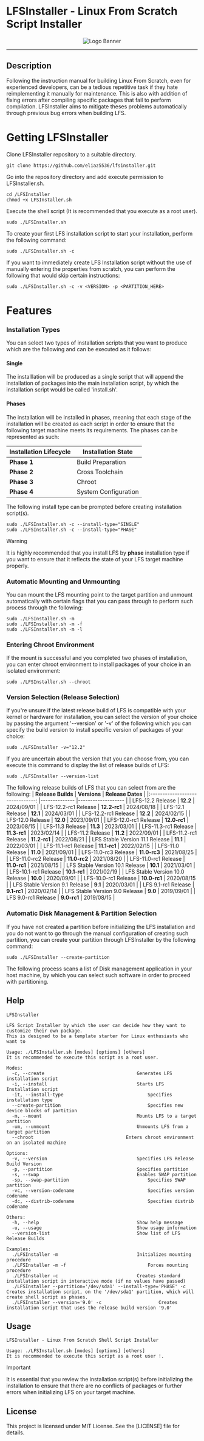 # LFSInstaller - Linux From Scratch Script Installer

<p align="center">
  <img src="https://github.com/user-attachments/assets/16a41527-b9b9-452a-9356-f7386008b615" alt="Logo Banner">
</p>

----------------------------------------------------------------------------------------------------------------------------

## Description
Following the instruction manual for building Linux From Scratch, even for experienced developers, can be a tedious repetitive task if they hate reimplementing it manually for maintenance. This is also with addition of fixing errors after compiling specific packages that fail to perform compilation. LFSInstaller aims to mitigate theses problems automatically through previous bug errors when building LFS.

# Getting LFSInstaller
Clone LFSInstaller repository to a suitable directory.
```
git clone https://github.com/eliaz5536/lfsinstaller.git
```

Go into the repository directory and add execute permission to LFSInstaller.sh.
```
cd /LFSInstaller
chmod +x LFSInstaller.sh
```

Execute the shell script (It is recommended that you execute as a root user).
```
sudo ./LFSInstaller.sh
```

To create your first LFS installation script to start your installation, perform the following command:
```
sudo ./LFSInstaller.sh -c
```

If you want to immediately create LFS Installation script without the use of manually entering the properties from scratch, you can perform the following that would skip certain instructions:
```
sudo ./LFSInstaller.sh -c -v <VERSION> -p <PARTITION_HERE>
```

# Features
### Installation Types
You can select two types of installation scripts that you want to produce which are the following and can be executed as it follows:

#### Single
The installlation will be produced as a single script that will append the installation of packages into the main installation script, by which the installation script would be called 'install.sh'.

#### Phases
The installation will be installed in phases, meaning that each stage of the installation will be created as each script
in order to ensure that the following target machine meets its requirements. The phases can be represented as such:

| **Installation Lifecycle** 	| **Installation State** 	|
|----------------------------	|------------------------	|
| **Phase 1**                	| Build Preparation      	|
| **Phase 2**                	| Cross Toolchain        	|
| **Phase 3**                	| Chroot                 	|
| **Phase 4**                	| System Configuration   	|

The following install type can be prompted before creating installation script(s).
```
sudo ./LFSInstaller.sh -c --install-type="SINGLE"
sudo ./LFSInstaller.sh -c --install-type="PHASE"
```

> [!WARNING]
> It is highly recommended that you install LFS by **phase** installation type if you want to ensure that it reflects the state of your 
LFS target machine properly. 

### Automatic Mounting and Unmounting
You can mount the LFS mounting point to the target partition and unmount automatically with certain flags that you can pass through to perform such process through the following:
```
sudo ./LFSInstaller.sh -m
sudo ./LFSInstaller.sh -m -f 
sudo ./LFSInstaller.sh -m -l 
```

### Entering Chroot Environment
If the mount is successful and you completed two phases of installation, you can enter chroot environment to install 
packages of your choice in an isolated environment:
```
sudo ./LFSInstaller.sh --chroot
```

### Version Selection (Release Selection)
If you're unsure if the latest release build of LFS is compatible with your kernel or hardware for installation, you can select the version of your choice by 
passing the argument '--version' or '-v' of the following which you can specify the build version to install specific version of packages of your choice:
```
sudo ./LFSInstaller -v="12.2"
```

If you are uncertain about the version that you can choose from, you can execute this command to display the list of release builds of LFS:
```
sudo ./LFSInstaller --version-list
```

The following release builds of LFS that you can select from are the following: 
|        **Release Builds**       	| **Versions** 	| **Release Dates** 	|
|:-------------------------------:	|--------------	|-------------------	|
| LFS-12.2 Release                	| **12.2**     	| 2024/09/01        	|
| LFS-12.2-rc1 Release            	| **12.2-rc1** 	| 2024/08/18        	|
| LFS-12.1 Release                	| **12.1**     	| 2024/03/01        	|
| LFS-12.2-rc1 Release            	| **12.2**     	| 2024/02/15        	|
| LFS-12.0 Release                	| **12.0**     	| 2023/09/01        	|
| LFS-12.0-rc1 Release            	| **12.0-rc1** 	| 2023/08/15        	|
| LFS-11.3 Release                	| **11.3**     	| 2023/03/01        	|
| LFS-11.3-rc1 Release            	| **11.3-rc1** 	| 2023/02/14        	|
| LFS-11.2 Release                	| **11.2**     	| 2022/09/01        	|
| LFS-11.2-rc1 Release            	| **11.2-rc1** 	| 2022/08/21        	|
| LFS Stable Version 11.1 Release 	| **11.1**     	| 2022/03/01        	|
| LFS-11.1-rc1 Release            	| **11.1-rc1** 	| 2022/02/15        	|
| LFS-11.0 Release                	| **11.0**     	| 2021/09/01        	|
| LFS-11.0-rc3 Release            	| **11.0-rc3** 	| 2021/08/25        	|
| LFS-11.0-rc2 Release            	| **11.0-rc2** 	| 2021/08/20        	|
| LFS-11.0-rc1 Release            	| **11.0-rc1** 	| 2021/08/15        	|
| LFS Stable Version 10.1 Release 	| **10.1**     	| 2021/03/01        	|
| LFS-10.1-rc1 Release            	| **10.1-rc1** 	| 2021/02/19        	|
| LFS Stable Version 10.0 Release 	| **10.0**     	| 2020/09/01        	|
| LFS-10.0-rc1 Release            	| **10.0-rc1** 	| 2020/08/15        	|
| LFS Stable Version 9.1 Release  	| **9.1**      	| 2020/03/01        	|
| LFS 9.1-rc1 Release             	| **9.1-rc1**  	| 2020/02/14        	|
| LFS Stable Version 9.0 Release  	| **9.0**      	| 2019/09/01        	|
| LFS 9.0-rc1 Release             	| **9.0-rc1**  	| 2019/08/15        	|

### Automatic Disk Management & Partition Selection
If you have not created a partition before initializing the LFS installation and you do not want to go through the manual configuration of creating such partition, you can 
create your partition through LFSInstaller by the following command:
```
sudo ./LFSInstaller --create-partition
```

The following process scans a list of Disk management application in your host machine, by which you can select such software in order to proceed with partitioning.

## Help
```
LFSInstaller
 
LFS Script Installer by which the user can decide how they want to customize their own package.
This is designed to be a template starter for Linux enthusiasts who want to 

Usage: ./LFSInstaller.sh [modes] [options] [others]
It is recommended to execute this script as a root user.

Modes: 
  -c, --create									Generates LFS installation script
  -i, --install									Starts LFS Installation script
  -it, --install-type								Specifies installation type
  --create-partition								Specifies new device blocks of partition
  -m, --mount									Mounts LFS to a target partition
  -um, --unmount								Unmounts LFS from a target partition
  --chroot									Enters chroot environment on an isolated machine

Options:
  -v, --version									Specifies LFS Release Build Version
  -p, --partition								Specifies partition
  -s, --swap									Enables SWAP partition
  -sp, --swap-partition								Specifies SWAP partition
  -vc, --version-codename							Specifies version codename
  -dc, --distrib-codename							Specifies distrib codename
 
Others:
  -h, --help									Show help message
  -u, --usage									Show usage information
  --version-list								Show list of LFS Release Builds
 
Examples:
  ./LFSInstaller -m								Initializes mounting procedure
  ./LFSInstaller -m -f								Forces mounting procedure
  ./LFSInstaller -c								Creates standard installation script in interactive mode (if no values have passed)
  ./LFSInstaller --partition='/dev/sda1' --install-type='PHASE' -c		Creates installation script, on the '/dev/sda1' partition, which will create shell script as phases.
  ./LFSInstaller --version='9.0' -c						Creates installation script that uses the release build version '9.0'
```

## Usage
```
LFSInstaller - Linux From Scratch Shell Script Installer
 
Usage: ./LFSInstaller.sh [modes] [options] [others]
It is recommended to execute this script as a root user !.
```

> [!IMPORTANT]
> It is essential that you review the installation script(s) before initializing the installation to ensure that there are no conflicts of 
packages or further errors when initializing LFS on your target machine.

## License
This project is licensed under MIT License. See the [LICENSE] file for details.
